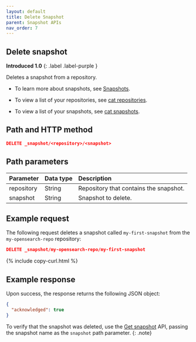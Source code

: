 ```yaml
---
layout: default
title: Delete Snapshot
parent: Snapshot APIs
nav_order: 7
---
```


## Delete snapshot
**Introduced 1.0**
{: .label .label-purple }

Deletes a snapshot from a repository.

* To learn more about snapshots, see [Snapshots]({{site.url}}{{site.baseurl}}/opensearch/snapshots/index).

* To view a list of your repositories, see [cat repositories]({{site.url}}{{site.baseurl}}/api-reference/cat/cat-repositories).

* To view a list of your snapshots, see [cat snapshots]({{site.url}}{{site.baseurl}}/api-reference/cat/cat-snapshots).

## Path and HTTP method

```json
DELETE _snapshot/<repository>/<snapshot>
```

## Path parameters

Parameter | Data type | Description
:--- | :--- | :---
repository | String | Repository that contains the snapshot. |
snapshot | String | Snapshot to delete. |

## Example request

The following request deletes a snapshot called `my-first-snapshot` from the `my-opensearch-repo` repository:

```json
DELETE _snapshot/my-opensearch-repo/my-first-snapshot
```
{% include copy-curl.html %}

## Example response

Upon success, the response returns the following JSON object:

```json
{
  "acknowledged": true
}
```

To verify that the snapshot was deleted, use the [Get snapshot]({{site.url}}{{site.baseurl}}/api-reference/snapshots/get-snapshot) API, passing the snapshot name as the `snapshot` path parameter.
{: .note}

